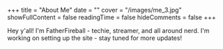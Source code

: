 +++
title = "About Me"
date = ""
cover = "/images/me_3.jpg"
showFullContent = false
readingTime = false
hideComments = false
+++

Hey y'all! I'm FatherFireball - techie, streamer, and all around nerd. I'm working on setting up the site - stay tuned for more updates!